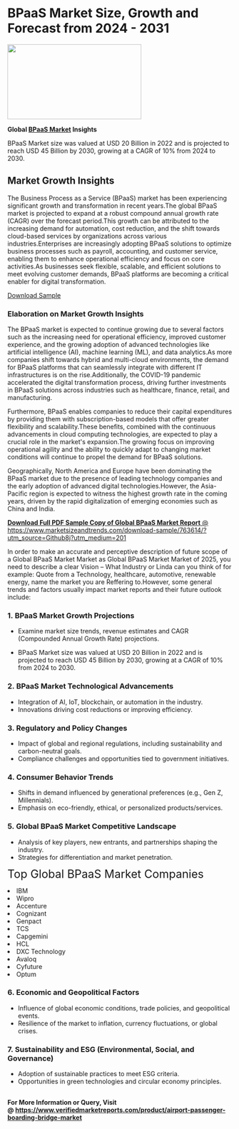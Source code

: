 <H1>BPaaS Market Size, Growth and Forecast from 2024 - 2031</H1><img class="aligncenter size-medium wp-image-584254" src="https://thirdeyenews.in/wp-content/uploads/2024/09/Global-Market-Research-300x168.jpeg" alt="" width="300" height="168" /><p><strong>Global&nbsp;<a href="https://www.marketsizeandtrends.com/download-sample/763614/?utm_source=Github8j?utm_medium=201">BPaaS Market</a> Insights</strong></p><p>BPaaS Market size was valued at USD 20 Billion in 2022 and is projected to reach USD 45 Billion by 2030, growing at a CAGR of 10% from 2024 to 2030.</p><p><h2>Market Growth Insights</h2> <p>The Business Process as a Service (BPaaS) market has been experiencing significant growth and transformation in recent years.The global BPaaS market is projected to expand at a robust compound annual growth rate (CAGR) over the forecast period.This growth can be attributed to the increasing demand for automation, cost reduction, and the shift towards cloud-based services by organizations across various industries.Enterprises are increasingly adopting BPaaS solutions to optimize business processes such as payroll, accounting, and customer service, enabling them to enhance operational efficiency and focus on core activities.As businesses seek flexible, scalable, and efficient solutions to meet evolving customer demands, BPaaS platforms are becoming a critical enabler for digital transformation.</p> <p><a href="#">Download Sample</a></p> <h3>Elaboration on Market Growth Insights</h3> <p>The BPaaS market is expected to continue growing due to several factors such as the increasing need for operational efficiency, improved customer experience, and the growing adoption of advanced technologies like artificial intelligence (AI), machine learning (ML), and data analytics.As more companies shift towards hybrid and multi-cloud environments, the demand for BPaaS platforms that can seamlessly integrate with different IT infrastructures is on the rise.Additionally, the COVID-19 pandemic accelerated the digital transformation process, driving further investments in BPaaS solutions across industries such as healthcare, finance, retail, and manufacturing.</p> <p>Furthermore, BPaaS enables companies to reduce their capital expenditures by providing them with subscription-based models that offer greater flexibility and scalability.These benefits, combined with the continuous advancements in cloud computing technologies, are expected to play a crucial role in the market's expansion.The growing focus on improving operational agility and the ability to quickly adapt to changing market conditions will continue to propel the demand for BPaaS solutions.</p> <p>Geographically, North America and Europe have been dominating the BPaaS market due to the presence of leading technology companies and the early adoption of advanced digital technologies.However, the Asia-Pacific region is expected to witness the highest growth rate in the coming years, driven by the rapid digitalization of emerging economies such as China and India.</p> <p><a href="#"></p><p><span class=""><strong>Download Full PDF Sample Copy of Global BPaaS Market Report</strong> @ <a href="https://www.marketsizeandtrends.com/download-sample/763614/?utm_source=Github8j?utm_medium=201" target="_blank">https://www.marketsizeandtrends.com/download-sample/763614/?utm_source=Github8j?utm_medium=201</a></span></p><p>In order to make an accurate and perceptive description of future scope of a Global&nbsp;BPaaS Market Market as Global&nbsp;BPaaS Market Market of 2025, you need to describe a clear Vision &ndash; What Industry or Linda can you think of for example: Quote from a Technology, healthcare, automotive, renewable energy, name the market you are Reffering to.However, some general trends and factors usually impact market reports and their future outlook include:</p><h3>1.&nbsp;<strong>BPaaS Market Growth Projections</strong></h3><ul><li>Examine market size trends, revenue estimates and CAGR (Compounded Annual Growth Rate) projections.</li><li><p>BPaaS Market size was valued at USD 20 Billion in 2022 and is projected to reach USD 45 Billion by 2030, growing at a CAGR of 10% from 2024 to 2030.</p></li></ul><h3>2.&nbsp;<strong>BPaaS Market Technological Advancements</strong></h3><ul><li>Integration of AI, IoT, blockchain, or automation in the industry.</li><li>Innovations driving cost reductions or improving efficiency.</li></ul><h3>3.&nbsp;<strong>Regulatory and Policy Changes</strong></h3><ul><li>Impact of global and regional regulations, including sustainability and carbon-neutral goals.</li><li>Compliance challenges and opportunities tied to government initiatives.</li></ul><h3>4.&nbsp;<strong>Consumer Behavior Trends</strong></h3><ul><li>Shifts in demand influenced by generational preferences (e.g., Gen Z, Millennials).</li><li>Emphasis on eco-friendly, ethical, or personalized products/services.</li></ul><h3>5.&nbsp;<strong>Global BPaaS Market Competitive Landscape</strong></h3><ul><li>Analysis of key players, new entrants, and partnerships shaping the industry.</li><li>Strategies for differentiation and market penetration.</li></ul><p data-pm-slice="1 1 []"><span style="color: inherit; font-family: inherit; font-size: 25px;">Top Global BPaaS Market Companies</span></p><div class="" data-test-id=""><p><li>IBM</li><li> Wipro</li><li> Accenture</li><li> Cognizant</li><li> Genpact</li><li> TCS</li><li> Capgemini</li><li> HCL</li><li> DXC Technology</li><li> Avaloq</li><li> Cyfuture</li><li> Optum</li></p></div><h3>6.&nbsp;<strong>Economic and Geopolitical Factors</strong></h3><ul><li>Influence of global economic conditions, trade policies, and geopolitical events.</li><li>Resilience of the market to inflation, currency fluctuations, or global crises.</li></ul><h3>7.&nbsp;<strong>Sustainability and ESG (Environmental, Social, and Governance)</strong></h3><ul><li>Adoption of sustainable practices to meet ESG criteria.</li><li>Opportunities in green technologies and circular economy principles.</li></ul><h2><strong style="font-size: 14px;">For More Information or Query, Visit @&nbsp;</strong><a style="background-color: #ffffff; font-size: 14px;" href="https://www.marketsizeandtrends.com/report/bpaas-market/" target="_blank">https://www.verifiedmarketreports.com/product/airport-passenger-boarding-bridge-market</a></h2>